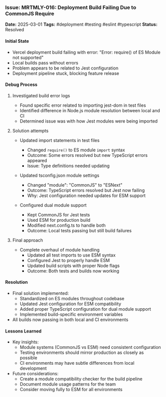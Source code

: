 ### Issue: MRTMLY-016: Deployment Build Failing Due to CommonJS Require
**Date:** 2025-03-01
**Tags:** #deployment #testing #eslint #typescript
**Status:** Resolved

#### Initial State
- Vercel deployment build failing with error:
  "Error: require() of ES Module not supported"
- Local builds pass without errors
- Problem appears to be related to Jest configuration
- Deployment pipeline stuck, blocking feature release

#### Debug Process
1. Investigated build error logs
   - Found specific error related to importing jest-dom in test files
   - Identified difference in Node.js module resolution between local and CI
   - Determined issue was with how Jest modules were being imported

2. Solution attempts
   - Updated import statements in test files
     - Changed `require()` to ES module `import` syntax
     - Outcome: Some errors resolved but new TypeScript errors appeared
     - Issue: Type definitions needed updating

   - Updated tsconfig.json module settings
     - Changed "module": "CommonJS" to "ESNext" 
     - Outcome: TypeScript errors resolved but Jest now failing
     - Why: Jest configuration needed updates for ESM support

   - Configured dual module support
     - Kept CommonJS for Jest tests
     - Used ESM for production build
     - Modified next.config.ts to handle both
     - Outcome: Local tests passing but still build failures

3. Final approach
   - Complete overhaul of module handling
     - Updated all test imports to use ESM syntax
     - Configured Jest to properly handle ESM
     - Updated build scripts with proper Node flags
     - Outcome: Both tests and builds now working

#### Resolution
- Final solution implemented:
  - Standardized on ES modules throughout codebase
  - Updated Jest configuration for ESM compatibility
  - Added proper TypeScript configuration for dual module support
  - Implemented build-specific environment variables
- All builds now passing in both local and CI environments

#### Lessons Learned
- Key insights:
  - Module systems (CommonJS vs ESM) need consistent configuration
  - Testing environments should mirror production as closely as possible
  - CI environments may have subtle differences from local development
- Future considerations:
  - Create a module compatibility checker for the build pipeline
  - Document module usage patterns for the team
  - Consider moving fully to ESM for all environments